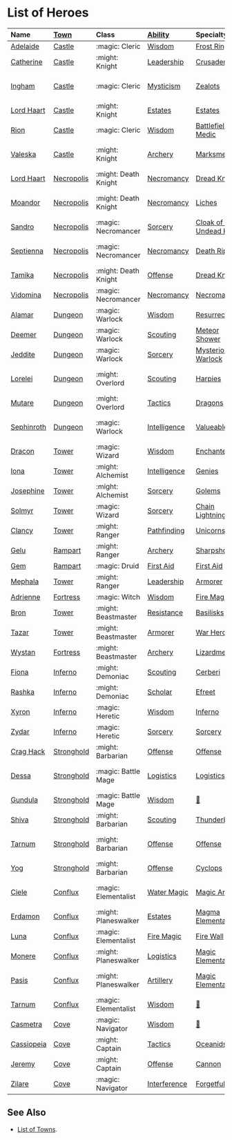 # List of Heroes


| Name | [Town](../towns/index.md) | Class | [Ability](../abilities/index.md) | Specialty | [Content](../content.md) |
| :--- | :--- | :--- | :--- | :--- | :--- |
| [Adelaide](adelaide.md) | [Castle](../towns/castle.md) | :magic: Cleric | [Wisdom](../abilities/wisdom.md) | [Frost Ring](adelaide.md#specialty) | Tower |
| [Catherine](catherine.md) | [Castle](../towns/castle.md) | :might: Knight | [Leadership](../abilities/leadership.md) | [Crusaders](catherine.md#specialty) | Core |
| [Ingham](ingham.md) | [Castle](../towns/castle.md) | :magic: Cleric | [Mysticism](../abilities/mysticism.md) | [Zealots](ingham.md#specialty) | Regular Stretch Goals |
| [Lord Haart](lord_haart_castle.md) | [Castle](../towns/castle.md) | :might: Knight | [Estates](../abilities/estates.md) | [Estates](lord_haart_castle.md#specialty) | Tower |
| [Rion](rion.md) | [Castle](../towns/castle.md) | :magic: Cleric | [Wisdom](../abilities/wisdom.md) | [Battlefield Medic](rion.md#specialty) | Core |
| [Valeska](valeska.md) | [Castle](../towns/castle.md) | :might: Knight | [Archery](../abilities/archery.md) | [Marksmen](valeska.md#specialty) | Regular Stretch Goals |
| [Lord Haart](lord_haart_necropolis.md) | [Necropolis](../towns/necropolis.md) | :might: Death Knight | [Necromancy](../abilities/necromancy.md) | [Dread Knights](lord_haart_necropolis.md#specialty) | Tower |
| [Moandor](moandor.md) | [Necropolis](../towns/necropolis.md) | :might: Death Knight | [Necromancy](../abilities/necromancy.md) | [Liches](moandor.md#specialty) | Regular Stretch Goals |
| [Sandro](sandro.md) | [Necropolis](../towns/necropolis.md) | :magic: Necromancer | [Sorcery](../abilities/sorcery.md) | [Cloak of the Undead King](sandro.md#specialty) | Core |
| [Septienna](septienna.md) | [Necropolis](../towns/necropolis.md) | :magic: Necromancer | [Necromancy](../abilities/necromancy.md) | [Death Ripple](septienna.md#specialty) | Regular Stretch Goals |
| [Tamika](tamika.md) | [Necropolis](../towns/necropolis.md) | :might: Death Knight | [Offense](../abilities/offense.md) | [Dread Knights](tamika.md#specialty) | Core |
| [Vidomina](vidomina.md) | [Necropolis](../towns/necropolis.md) | :magic: Necromancer | [Necromancy](../abilities/necromancy.md) | [Necromancy](vidomina.md#specialty) | Tower |
| [Alamar](alamar.md) | [Dungeon](../towns/dungeon.md) | :magic: Warlock | [Wisdom](../abilities/wisdom.md) | [Resurrection](alamar.md#specialty) | Core |
| [Deemer](deemer.md) | [Dungeon](../towns/dungeon.md) | :magic: Warlock | [Scouting](../abilities/scouting.md) | [Meteor Shower](deemer.md#specialty) | Tower |
| [Jeddite](jeddite.md) | [Dungeon](../towns/dungeon.md) | :magic: Warlock | [Sorcery](../abilities/sorcery.md) | [Mysterious Warlock](jeddite.md#specialty) | Tower |
| [Lorelei](lorelei.md) | [Dungeon](../towns/dungeon.md) | :might: Overlord | [Scouting](../abilities/scouting.md) | [Harpies](lorelei.md#specialty) | Regular Stretch Goals |
| [Mutare](mutare.md) | [Dungeon](../towns/dungeon.md) | :might: Overlord | [Tactics](../abilities/tactics.md) | [Dragons](mutare.md#specialty) | Core |
| [Sephinroth](sephinroth.md) | [Dungeon](../towns/dungeon.md) | :magic: Warlock | [Intelligence](../abilities/intelligence.md) | [Valueables](jeddite.md#specialty) | Regular Stretch Goals |
| [Dracon](dracon.md) | [Tower](../towns/tower.md) | :magic: Wizard | [Wisdom](../abilities/wisdom.md) | [Enchanters](dracon.md#specialty) | Tower |
| [Iona](iona.md) | [Tower](../towns/tower.md) | :might: Alchemist | [Intelligence](../abilities/intelligence.md) | [Genies](iona.md#specialty) | Tower |
| [Josephine](josephine.md) | [Tower](../towns/tower.md) | :might: Alchemist | [Sorcery](../abilities/sorcery.md) | [Golems](josephine.md#specialty) | Tower |
| [Solmyr](solmyr.md) | [Tower](../towns/tower.md) | :magic: Wizard | [Sorcery](../abilities/sorcery.md) | [Chain Lightning](solmyr.md#specialty) | Tower |
| [Clancy](clancy.md) | [Tower](../towns/tower.md) | :might: Ranger | [Pathfinding](../abilities/pathfinding.md) | [Unicorns](clancy.md#specialty) | Tower |
| [Gelu](gelu.md) | [Rampart](../towns/rampart.md) | :might: Ranger | [Archery](../abilities/archery.md) | [Sharpshooters](gelu.md#specialty) | Rampart |
| [Gem](gem.md) | [Rampart](../towns/rampart.md) | :magic: Druid | [First Aid](../abilities/first_aid.md) | [First Aid](gem.md#specialty) | Rampart |
| [Mephala](mephala.md) | [Tower](../towns/tower.md) | :might: Ranger | [Leadership](../abilities/leadership.md) | [Armorer](mephala.md#specialty) | Tower |
| [Adrienne](adrienne.md) | [Fortress](../towns/fortress.md) | :magic: Witch | [Wisdom](../abilities/wisdom.md) | [Fire Magic](adrienne.md#specialty) | Fortress |
| [Bron](bron.md) | [Tower](../towns/tower.md) | :might: Beastmaster | [Resistance](../abilities/resistance.md) | [Basilisks](bron.md#specialty) | Tower |
| [Tazar](tazar.md) | [Tower](../towns/tower.md) | :might: Beastmaster | [Armorer](../abilities/armorer.md) | [War Hero](tazar.md#specialty) | Tower |
| [Wystan](wystan.md) | [Fortress](../towns/fortress.md) | :might: Beastmaster | [Archery](../abilities/archery.md) | [Lizardmen](wystan.md#specialty) | Fortress |
| [Fiona](fiona.md) | [Inferno](../towns/inferno.md) | :might: Demoniac | [Scouting](../abilities/scouting.md) | [Cerberi](fiona.md#specialty) | Inferno |
| [Rashka](rashka.md) | [Inferno](../towns/inferno.md) | :might: Demoniac | [Scholar](../abilities/scholar.md) | [Efreet](rashka.md#specialty) | Inferno |
| [Xyron](xyron.md) | [Inferno](../towns/inferno.md) | :magic: Heretic | [Wisdom](../abilities/wisdom.md) | [Inferno](xyron.md#specialty) | Inferno |
| [Zydar](zydar.md) | [Inferno](../towns/inferno.md) | :magic: Heretic | [Sorcery](../abilities/sorcery.md) | [Sorcery](zydar.md#specialty) | Inferno |
| [Crag Hack](crag_hack.md) | [Stronghold](../towns/stronghold.md) | :might: Barbarian | [Offense](../abilities/offense.md) | [Offense](crag_hack.md#specialty) | Stronghold |
| [Dessa](dessa.md) | [Stronghold](../towns/stronghold.md) | :magic: Battle Mage | [Logistics](../abilities/logistics.md) | [Logistics](dessa.md#specialty) | Regular Stretch Goals |
| [Gundula](gundula.md) | [Stronghold](../towns/stronghold.md) | :magic: Battle Mage | [Wisdom](../abilities/wisdom.md) | [🚧](gundula.md#specialty) | Stronghold |
| [Shiva](shiva.md) | [Stronghold](../towns/stronghold.md) | :might: Barbarian | [Scouting](../abilities/scouting.md) | [Thunderbirds](shiva.md#specialty) | Stronghold |
| [Tarnum](tarnum_stronghold.md) | [Stronghold](../towns/stronghold.md) | :might: Barbarian | [Offense](../abilities/offense.md) | [Offense](tarnum_stronghold.md#specialty) | Regular Stretch Goals |
| [Yog](yog.md) | [Stronghold](../towns/stronghold.md) | :might: Barbarian | [Offense](../abilities/offense.md) | [Cyclops](yog.md#specialty) | Stronghold |
| [Ciele](ciele.md) | [Conflux](../towns/conflux.md) | :magic: Elementalist | [Water Magic](../abilities/water_magic.md) | [Magic Arrow](ciele.md#specialty) | Regular Stretch Goals |
| [Erdamon](erdamon.md) | [Conflux](../towns/conflux.md) | :might: Planeswalker | [Estates](../abilities/estates.md) | [Magma Elementals](erdamon.md#specialty) | Conflux |
| [Luna](luna.md) | [Conflux](../towns/conflux.md) | :magic: Elementalist | [Fire Magic](../abilities/fire_magic.md) | [Fire Wall](luna.md#specialty) | Conflux |
| [Monere](monere.md) | [Conflux](../towns/conflux.md) | :might: Planeswalker | [Logistics](../abilities/logistics.md) | [Magic Elementals](monere.md#specialty) | Conflux |
| [Pasis](pasis.md) | [Conflux](../towns/conflux.md) | :might: Planeswalker | [Artillery](../abilities/artillery.md) | [Magic Elementals](pasis.md#specialty) | Regular Stretch Goals |
| [Tarnum](tarnum_conflux.md) | [Conflux](../towns/conflux.md) | :magic: Elementalist | [Wisdom](../abilities/wisdom.md) | [🚧](tarnum_conflux.md#specialty) | Conflux |
| [Casmetra](casmetra.md) | [Cove](../towns/cove.md) | :magic: Navigator | [Wisdom](../abilities/wisdom.md) | [🚧](casmetra.md#specialty) | Cove |
| [Cassiopeia](cassiopeia.md) | [Cove](../towns/cove.md) | :might: Captain | [Tactics](../abilities/tactics.md) | [Oceanids](cassiopeia.md#specialty) | Cove |
| [Jeremy](jeremy.md) | [Cove](../towns/cove.md) | :might: Captain | [Offense](../abilities/offense.md) | [Cannon](jeremy.md#specialty) | Cove |
| [Zilare](zilare.md) | [Cove](../towns/cove.md) | :magic: Navigator | [Interference](../abilities/interference.md) | [Forgetfulness](zilare.md#specialty) | Cove |


## See Also

- [List of Towns](../towns/index.md).